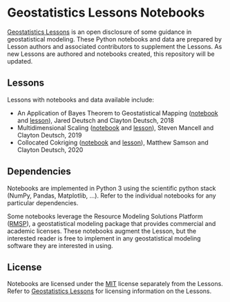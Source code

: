 # Geostatistics Lessons Notebooks

[Geostatistics Lessons](http://geostatisticslessons.com/) is an open disclosure of some guidance in geostatistical modeling. These Python notebooks and data are prepared by Lesson authors and associated contributors to supplement the Lessons. As new Lessons are authored and notebooks created, this repository will be updated.

## Lessons

Lessons with notebooks and data available include:

* An Application of Bayes Theorem to Geostatistical Mapping ([notebook](notebooks/bayesmapping/bayesmapping.ipynb) and [lesson](http://geostatisticslessons.com/lessons/bayesmapping)), Jared Deutsch and Clayton Deutsch, 2018
* Multidimensional Scaling ([notebook](notebooks/mds/mds.ipynb) and [lesson](http://geostatisticslessons.com/lessons/mds)), Steven Mancell and Clayton Deutsch, 2019
* Collocated Cokriging ([notebook](notebooks/collocatedcokriging/collocatedcokriging.ipynb) and [lesson](http://geostatisticslessons.com/lessons/collocatedcokriging)), Matthew Samson and Clayton Deutsch, 2020

## Dependencies

Notebooks are implemented in Python 3 using the scientific python stack (NumPy, Pandas, Matplotlib, ...). Refer to the individual notebooks for any particular dependencies.

Some notebooks leverage the Resource Modeling Solutions Platform ([RMSP](https://resourcemodelingsolutions.com/rmsp)), a geostatistical modeling package that provides commercial and academic licenses. These notebooks augment the Lesson, but the interested reader is free to implement in any geostatistical modeling software they are interested in using.

## License

Notebooks are licensed under the [MIT](LICENSE) license separately from the Lessons. Refer to [Geostatistics Lessons](http://geostatisticslessons.com/) for licensing information on the Lessons.
